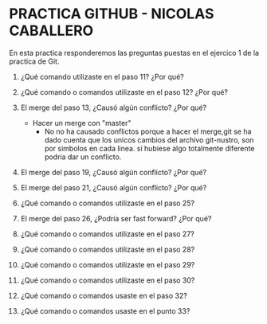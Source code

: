 # PRACTICA GITHUB - NICOLAS CABALLERO 

En esta practica responderemos las preguntas puestas en el ejercico 1 de la practica de Git. 

1. ¿Qué comando utilizaste en el paso 11? ¿Por qué? 


2. ¿Qué comando o comandos utilizaste en el paso 12? ¿Por qué? 
3. El merge del paso 13, ¿Causó algún conflicto? ¿Por qué? 
    * Hacer un merge con "master" 
        * No no ha causado conflictos porque a hacer el merge,git se ha dado cuenta que los unicos cambios del archivo git-nustro, son por simbolos en cada linea. si hubiese algo totalmente diferente podria dar un conflicto.
4. El merge del paso 19, ¿Causó algún conflicto? ¿Por qué?
5. El merge del paso 21, ¿Causó algún conflicto? ¿Por qué? 
6. ¿Qué comando o comandos utilizaste en el paso 25? 
7. El merge del paso 26, ¿Podría ser fast forward? ¿Por qué? 
8. ¿Qué comando o comandos utilizaste en el paso 27? 
9. ¿Qué comando o comandos utilizaste en el paso 28? 
10. ¿Qué comando o comandos utilizaste en el paso 29? 
11. ¿Qué comando o comandos utilizaste en el paso 30? 
12. ¿Qué comando o comandos usaste en el paso 32? 
13. ¿Qué comando o comandos usaste en el punto 33?